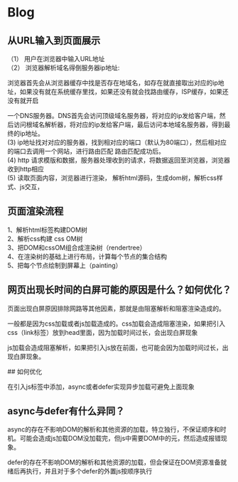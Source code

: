# Blog
## 从URL输入到页面展示
<div>（1） 用户在浏览器中输入URL地址</div>
<div>（2） 浏览器解析域名得倒服务器ip地址:</p>
浏览器首先会从浏览器缓存中找是否存在地域名，如存在就直接取出对应的ip地址，如果没有就在系统缓存里找，如果还没有就会找路由缓存，ISP缓存，如果还没有就开启</p>
一个DNS服务器。DNS首先会访问顶级域名服务器，将对应的ip发给客户端，然后访问根域名解析器，将对应的ip发给客户端，最后访问本地域名服务器，得到最终的ip地址。
</di>
<div>(3) ip地址找对对应的服务器，找到相对应的端口（默认为80端口），然后相对应的端口去调用一个网站，进行路由匹配 路由匹配成功后。</div>
<div>(4) http 请求模版和数据，服务器处理收到的请求，将数据返回至浏览器，浏览器收到http相应</div>
<div>(5) 读取页面内容，浏览器进行渲染， 解析html源码，生成dom树，解析css样式、js交互，<div>
 

## 页面渲染流程
 <div>1、解析html标签构建DOM树</div>
 <div>2、解析css构建 css OM树</div>
 <div>3、把DOM和cssOM组合成渲染树（rendertree）</div>
 <div>4、在渲染树的基础上进行布局，计算每个节点的集合结构</div>
 <div>5、把每个节点绘制到屏幕上（painting）</div>
  
## 网页出现长时间的白屏可能的原因是什么？如何优化？
 <div>页面出现白屏原因排除网路等其他因素，那就是由阻塞解析和阻塞渲染造成的。
  <p>一般都是因为css加载或者js加载造成的。css加载会造成阻塞渲染，如果把引入css（link标签）放到head里面，因为加载时间过长，会出现白屏现象</p>
  <p>js加载会造成阻塞解析，如果把引入js放在前面，也可能会因为加载时间过长，出现白屏现象。</p>
## 如何优化
  <p>在引入js标签中添加，async或者defer实现异步加载可避免上面现象</p>
 </div>

## async与defer有什么异同？
  <div>
   <p>async的存在不影响DOM的解析和其他资源的加载，特立独行，不保证顺序和时机。可能会造成js加载DOM没加载完，但js中需要DOM中的元，然后造成报错现象。</p>
   <p>defer的存在不影响DOM的解析和其他资源的加载，但会保证在DOM资源准备就绪后再执行，并且对于多个defer的外置js按顺序执行</p>
 </div>
